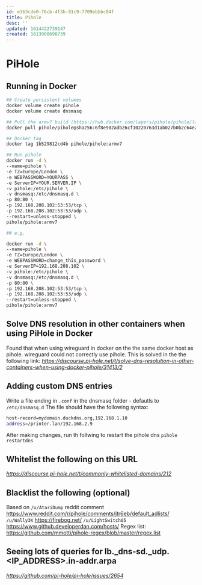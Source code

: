 ```yaml
---
id: e363cde0-76cb-4f3b-91c9-7709ebbbc04f
title: Pihole
desc: ''
updated: 1614422739147
created: 1613900690739
---
```


# PiHole

## Running in Docker
```sh
## Create persistent volumes
docker volume create pihole
docker volume create dnsmasq

## Pull the armv7 build (https://hub.docker.com/layers/pihole/pihole/latest/images/sha256-6f8e902adb26cf10220763d1ab027b0b2c64e2df3a397e4f015ead7a1c40d96c?context=explore) - doing this as --platform linux/arm/v7 could not find image, despite it being on DockerHub
docker pull pihole/pihole@sha256:6f8e902adb26cf10220763d1ab027b0b2c64e2df3a397e4f015ead7a1c40d96c

## Docker tag 
docker tag 1b529812cd4b pihole/pihole:armv7

## Run pihole
docker run -d \
--name=pihole \
-e TZ=Europe/London \
-e WEBPASSWORD=YOURPASS \
-e ServerIP=YOUR.SERVER.IP \
-v pihole:/etc/pihole \
-v dnsmasq:/etc/dnsmasq.d \
-p 80:80 \
-p 192.168.208.102:53:53/tcp \
-p 192.168.208.102:53:53/udp \
--restart=unless-stopped \
pihole/pihole:armv7

## e.g.

docker run -d \
--name=pihole \
-e TZ=Europe/London \
-e WEBPASSWORD=change_this_password \
-e ServerIP=192.168.208.102 \
-v pihole:/etc/pihole \
-v dnsmasq:/etc/dnsmasq.d \
-p 80:80 \
-p 192.168.208.102:53:53/tcp \
-p 192.168.208.102:53:53/udp \
--restart=unless-stopped \
pihole/pihole:armv7
```

## Solve DNS resolution in other containers when using PiHole in Docker
Found that when using wireguard in docker on the the same docker host as pihole.
wireguard could not correctly use pihole.
This is solved in the the following link:
_https://discourse.pi-hole.net/t/solve-dns-resolution-in-other-containers-when-using-docker-pihole/31413/2_

## Adding custom DNS entries
Write a file ending in `.conf` in the dnsmasq folder - defautls to `/etc/dnsmasq.d`
The file should have the following syntax:
```sh
host-record=mydomain.duckdns.org,192.168.1.10
address=/printer.lan/192.168.2.9
```
After making changes, run th follwing to restart the pihole dns
`pihole restartdns`

## Whitelist the following on this URL
_https://discourse.pi-hole.net/t/commonly-whitelisted-domains/212_

## Blacklist the following (optional)
Based on `/u/AtariDump` reddit comment https://www.reddit.com/r/pihole/comments/jtr6eb/default_adlists/
`/u/Wally3K` https://firebog.net/
`/u/LightSwitch05` https://www.github.developerdan.com/hosts/
Regex list: https://github.com/mmotti/pihole-regex/blob/master/regex.list


## Seeing lots of queries for lb._dns-sd._udp.<IP_ADDRESS>.in-addr.arpa
_https://github.com/pi-hole/pi-hole/issues/2654_
